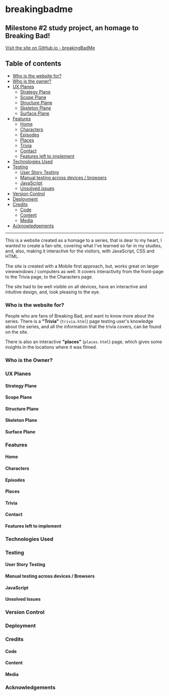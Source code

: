 # breakingbadme
## Milestone #2 study project, an homage to Breaking Bad!

[Visit the site on GitHub.io - breakingBadMe](https://michaeldijk.github.io/breakingbadme/)

## Table of contents
* [Who is the website for?](LINKCOMESHERE)
* [Who is the owner?](LINKCOMESHERE)
* [UX Planes](LINKCOMESHERE)
	* [Strategy Plane](LINKCOMESHERE)
	* [Scope Plane](LINKCOMESHERE)
	* [Structure Plane](LINKCOMESHERE)
	* [Skeleton Plane](LINKCOMESHERE)
    * [Surface Plane](LINKCOMESHERE)
* [Features](LINKCOMESHERE)
	* [Home](LINKCOMESHERE)
    * [Characters](LINKCOMESHERE)
    * [Episodes](LINKCOMESHERE)
    * [Places](LINKCOMESHERE)
    * [Trivia](LINKCOMESHERE)
    * [Contact](LINKCOMESHERE)
    * [Features left to implement](LINKCOMESHERE)
* [Technologies Used](LINKCOMESHERE)
* [Testing](LINKCOMESHERE)
    * [User Story Testing](LINKCOMESHERE)
    * [Manual testing across devices / browsers](LINKCOMESHERE)
    * [JavaScript](LINKCOMESHERE)
    * [Unsolved issues](LINKCOMESHERE)
* [Version Control](LINKCOMESHERE)
* [Deployment](LINKCOMESHERE)
* [Credits](LINKCOMESHERE)
    * [Code](LINKCOMESHERE)
    * [Content](LINKCOMESHERE)
    * [Media](LINKCOMESHERE)
* [Acknowledgements](LINKCOMESHERE)

---

This is a website created as a homage to a series, that is dear to my heart, I wanted to create a fan-site, covering what I've learned so far in my studies, and, also, making it interactive for the visitors, with JavaScript, CSS and HTML.

The site is created with a Mobile first approach, but, works great on larger viewwindows / computers as well. It covers interactivity from the front-page to the Trivia page, to the Characters page.

The site had to be well visible on all devices, have an interactive and intuitive design, and, look pleasing to the eye.

### Who is the website for?
People who are fans of Breaking Bad, and want to know more about the series. There is a **"Trivia"** (`trivia.html`) page testing user's knowledge about the series, and all the information that the trivia covers, can be found on the site. 

There is also an interactive **"places"** (`places.html`) page, which gives some insights in the locations where it was filmed.

### Who is the Owner?

### UX Planes
#### Strategy Plane
#### Scope Plane
#### Structure Plane
#### Skeleton Plane
#### Surface Plane

### Features
#### Home
#### Characters
#### Episodes
#### Places
#### Trivia
#### Contact
#### Features left to implement

### Technologies Used

### Testing
#### User Story Testing
#### Manual testing across devices / Browsers
#### JavaScript
#### Unsolved Issues

### Version Control

### Deployment

### Credits
#### Code
#### Content
#### Media

### Acknowledgements